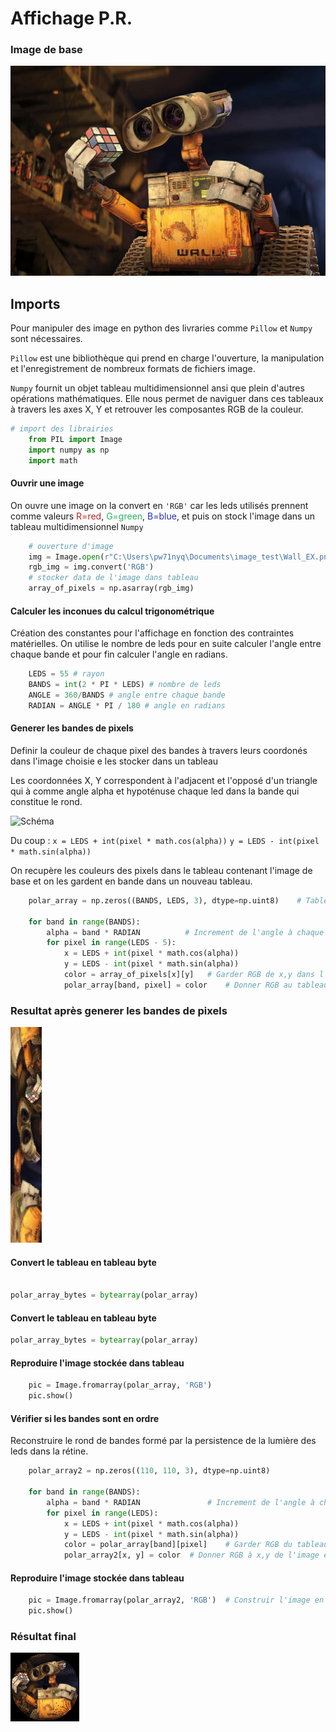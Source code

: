 # Affichage P.R. #

### Image de base
![Schéma](
    ./Wall-E.jpg)

## Imports 
Pour manipuler des image en python des livraries comme ```Pillow``` et ```Numpy``` sont nécessaires.
 
 ```Pillow``` est une bibliothèque qui prend en charge l'ouverture, la manipulation et l'enregistrement de nombreux formats de fichiers image.

 ```Numpy``` fournit un objet tableau multidimensionnel ansi que plein d'autres opérations mathématiques. Elle nous permet de naviguer dans ces tableaux à travers les axes X, Y et retrouver les composantes RGB de la couleur.


```python
# import des librairies
    from PIL import Image
    import numpy as np
    import math
```
#### Ouvrir une image

On ouvre une image on la convert en ```'RGB'``` car les leds utilisés prennent comme valeurs <span style="color: #b22626">R=red</span>, <span style="color: #26B260">G=green</span>, <span style="color: #262db2">B=blue</span>, et puis on stock l'image dans un tableau multidimensionnel ```Numpy``` 

```python
    # ouverture d'image
    img = Image.open(r"C:\Users\pw71nyq\Documents\image_test\Wall_EX.png")
    rgb_img = img.convert('RGB')
    # stocker data de l'image dans tableau
    array_of_pixels = np.asarray(rgb_img)
```
#### Calculer les inconues du calcul trigonométrique

Création des constantes pour l'affichage en fonction des contraintes matérielles. On utilise le nombre de leds pour en suite calculer l'angle entre chaque bande et pour fin calculer l'angle en radians.

```python
    LEDS = 55 # rayon
    BANDS = int(2 * PI * LEDS) # nombre de leds
    ANGLE = 360/BANDS # angle entre chaque bande
    RADIAN = ANGLE * PI / 180 # angle en radians
```
#### Generer les bandes de pixels

Definir la couleur de chaque pixel des bandes à travers leurs coordonés dans l'image choisie e les stocker dans un tableau

Les coordonnées X, Y correspondent à l'adjacent et l'opposé d'un triangle qui à comme angle alpha et hypoténuse chaque led dans la bande qui constitue le rond.

![Schéma](./Schéma.png)

Du coup : 
```x = LEDS + int(pixel * math.cos(alpha))```
```y = LEDS - int(pixel * math.sin(alpha))```

On recupère les couleurs des pixels dans le tableau contenant l'image de base et on les gardent en bande dans un nouveau tableau.

```python
    polar_array = np.zeros((BANDS, LEDS, 3), dtype=np.uint8)    # Tableau à 3 dimentions

    for band in range(BANDS):
        alpha = band * RADIAN          # Increment de l'angle à chaque bande
        for pixel in range(LEDS - 5):
            x = LEDS + int(pixel * math.cos(alpha))
            y = LEDS - int(pixel * math.sin(alpha))
            color = array_of_pixels[x][y]   # Garder RGB de x,y dans l'image
            polar_array[band, pixel] = color    # Donner RGB au tableau de bandes
```
### Resultat après generer les bandes de pixels
![Schéma](./my_img.jpg)

#### Convert le tableau en tableau byte

```python

polar_array_bytes = bytearray(polar_array)
```

#### Convert le tableau en tableau byte

```python
polar_array_bytes = bytearray(polar_array)
```

#### Reproduire l'image stockée dans tableau  

```python
    pic = Image.fromarray(polar_array, 'RGB')  
    pic.show()
```
#### Vérifier si les bandes sont en ordre

Reconstruire le rond de bandes formé par la persistence de la lumière des leds dans la rétine.

```python
    polar_array2 = np.zeros((110, 110, 3), dtype=np.uint8)

    for band in range(BANDS):
        alpha = band * RADIAN               # Increment de l'angle à chaque bande
        for pixel in range(LEDS):
            x = LEDS + int(pixel * math.cos(alpha))
            y = LEDS - int(pixel * math.sin(alpha))
            color = polar_array[band][pixel]    # Garder RGB du tableau de bandes
            polar_array2[x, y] = color  # Donner RGB à x,y de l'image en rond
```

#### Reproduire l'image stockée dans tableau  

```python
    pic = Image.fromarray(polar_array2, 'RGB')  # Construir l'image en rond
    pic.show()
```

### Résultat final

![Schéma](./my.png)
